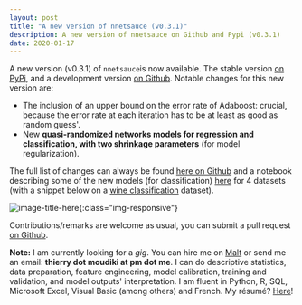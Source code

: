 ```yaml
---
layout: post
title: "A new version of nnetsauce (v0.3.1)"
description: A new version of nnetsauce on Github and Pypi (v0.3.1)
date: 2020-01-17
---
```



A new version (v0.3.1) of `nnetsauce`is now available. The stable version [on PyPi](https://pypi.org/project/nnetsauce/), and a development version [on Github](https://github.com/thierrymoudiki/nnetsauce). Notable changes for this new version are:  

- The inclusion of an upper bound on the error rate of Adaboost: crucial, because the error rate at each iteration has to be at least as good as random guess'.
- New __quasi-randomized networks models for regression and classification, with two shrinkage parameters__ (for model regularization). 

The full list of changes can always be found [here on Github](https://github.com/thierrymoudiki/nnetsauce/blob/master/CHANGES.md) and a notebook describing some of the new models (for classification) [here](https://github.com/thierrymoudiki/nnetsauce/blob/master/nnetsauce/demo/thierrymoudiki_090120_ridge2_mtask_classification.ipynb) for 4 datasets (with a snippet below on a [wine classification](https://scikit-learn.org/stable/modules/generated/sklearn.datasets.load_wine.html#sklearn.datasets.load_wine) dataset).

![image-title-here]({{base}}/images/2020-01-17/2020-01-17-image1.png){:class="img-responsive"} 


Contributions/remarks are welcome as usual, you can submit a pull request [on Github](https://github.com/thierrymoudiki/nnetsauce).


__Note:__ I am currently looking for a _gig_. You can hire me on [Malt](https://www.malt.fr/profile/thierrymoudiki) or send me an email: __thierry dot moudiki at pm dot me__. I can do descriptive statistics, data preparation, feature engineering, model calibration, training and validation, and model outputs' interpretation. I am fluent in Python, R, SQL, Microsoft Excel, Visual Basic (among others) and French. My résumé? [Here]({{base}}/cv/thierry-moudiki.pdf)!



